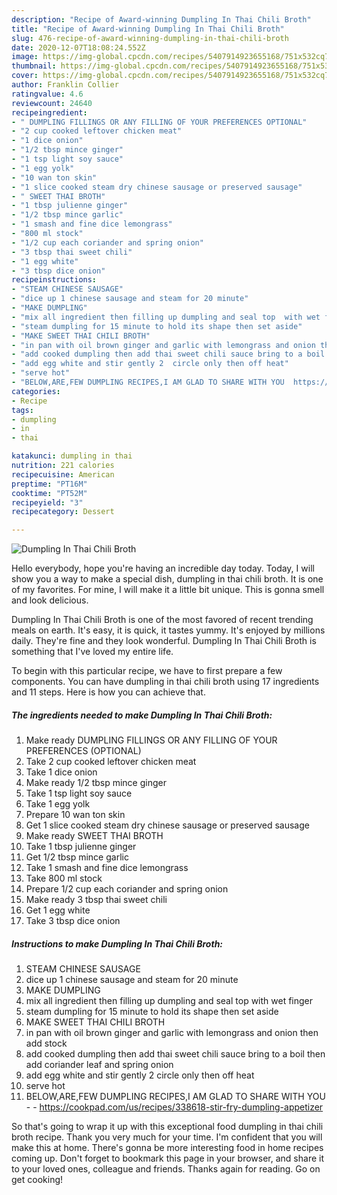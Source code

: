 ```yaml
---
description: "Recipe of Award-winning Dumpling In Thai Chili Broth"
title: "Recipe of Award-winning Dumpling In Thai Chili Broth"
slug: 476-recipe-of-award-winning-dumpling-in-thai-chili-broth
date: 2020-12-07T18:08:24.552Z
image: https://img-global.cpcdn.com/recipes/5407914923655168/751x532cq70/dumpling-in-thai-chili-broth-recipe-main-photo.jpg
thumbnail: https://img-global.cpcdn.com/recipes/5407914923655168/751x532cq70/dumpling-in-thai-chili-broth-recipe-main-photo.jpg
cover: https://img-global.cpcdn.com/recipes/5407914923655168/751x532cq70/dumpling-in-thai-chili-broth-recipe-main-photo.jpg
author: Franklin Collier
ratingvalue: 4.6
reviewcount: 24640
recipeingredient:
- " DUMPLING FILLINGS OR ANY FILLING OF YOUR PREFERENCES OPTIONAL"
- "2 cup cooked leftover chicken meat"
- "1 dice onion"
- "1/2 tbsp mince ginger"
- "1 tsp light soy sauce"
- "1 egg yolk"
- "10 wan ton skin"
- "1 slice cooked steam dry chinese sausage or preserved sausage"
- " SWEET THAI BROTH"
- "1 tbsp julienne ginger"
- "1/2 tbsp mince garlic"
- "1 smash and fine dice lemongrass"
- "800 ml stock"
- "1/2 cup each coriander and spring onion"
- "3 tbsp thai sweet chili"
- "1 egg white"
- "3 tbsp dice onion"
recipeinstructions:
- "STEAM CHINESE SAUSAGE"
- "dice up 1 chinese sausage and steam for 20 minute"
- "MAKE DUMPLING"
- "mix all ingredient then filling up dumpling and seal top  with wet finger"
- "steam dumpling for 15 minute to hold its shape then set aside"
- "MAKE SWEET THAI CHILI BROTH"
- "in pan with oil brown ginger and garlic with lemongrass and onion then add stock"
- "add cooked dumpling then add thai sweet chili sauce bring to a boil then add coriander leaf and spring onion"
- "add egg white and stir gently 2  circle only then off heat"
- "serve hot"
- "BELOW,ARE,FEW DUMPLING RECIPES,I AM GLAD TO SHARE WITH YOU  https://cookpad.com/us/recipes/338618-stir-fry-dumpling-appetizer"
categories:
- Recipe
tags:
- dumpling
- in
- thai

katakunci: dumpling in thai 
nutrition: 221 calories
recipecuisine: American
preptime: "PT16M"
cooktime: "PT52M"
recipeyield: "3"
recipecategory: Dessert

---
```



![Dumpling In Thai Chili Broth](https://img-global.cpcdn.com/recipes/5407914923655168/751x532cq70/dumpling-in-thai-chili-broth-recipe-main-photo.jpg)

Hello everybody, hope you're having an incredible day today. Today, I will show you a way to make a special dish, dumpling in thai chili broth. It is one of my favorites. For mine, I will make it a little bit unique. This is gonna smell and look delicious.



Dumpling In Thai Chili Broth is one of the most favored of recent trending meals on earth. It's easy, it is quick, it tastes yummy. It's enjoyed by millions daily. They're fine and they look wonderful. Dumpling In Thai Chili Broth is something that I've loved my entire life.


To begin with this particular recipe, we have to first prepare a few components. You can have dumpling in thai chili broth using 17 ingredients and 11 steps. Here is how you can achieve that.

<!--inarticleads1-->

##### The ingredients needed to make Dumpling In Thai Chili Broth:

1. Make ready  DUMPLING FILLINGS OR ANY FILLING OF YOUR PREFERENCES (OPTIONAL)
1. Take 2 cup cooked leftover chicken meat
1. Take 1 dice onion
1. Make ready 1/2 tbsp mince ginger
1. Take 1 tsp light soy sauce
1. Take 1 egg yolk
1. Prepare 10 wan ton skin
1. Get 1 slice cooked steam dry chinese sausage or preserved sausage
1. Make ready  SWEET THAI BROTH
1. Take 1 tbsp julienne ginger
1. Get 1/2 tbsp mince garlic
1. Take 1 smash and fine dice lemongrass
1. Take 800 ml stock
1. Prepare 1/2 cup each coriander and spring onion
1. Make ready 3 tbsp thai sweet chili
1. Get 1 egg white
1. Take 3 tbsp dice onion




<!--inarticleads2-->

##### Instructions to make Dumpling In Thai Chili Broth:

1. STEAM CHINESE SAUSAGE
1. dice up 1 chinese sausage and steam for 20 minute
1. MAKE DUMPLING
1. mix all ingredient then filling up dumpling and seal top  with wet finger
1. steam dumpling for 15 minute to hold its shape then set aside
1. MAKE SWEET THAI CHILI BROTH
1. in pan with oil brown ginger and garlic with lemongrass and onion then add stock
1. add cooked dumpling then add thai sweet chili sauce bring to a boil then add coriander leaf and spring onion
1. add egg white and stir gently 2  circle only then off heat
1. serve hot
1. BELOW,ARE,FEW DUMPLING RECIPES,I AM GLAD TO SHARE WITH YOU -  - https://cookpad.com/us/recipes/338618-stir-fry-dumpling-appetizer




So that's going to wrap it up with this exceptional food dumpling in thai chili broth recipe. Thank you very much for your time. I'm confident that you will make this at home. There's gonna be more interesting food in home recipes coming up. Don't forget to bookmark this page in your browser, and share it to your loved ones, colleague and friends. Thanks again for reading. Go on get cooking!
